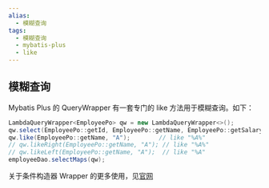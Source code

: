```yaml
---
alias: 
  - 模糊查询
tags:
  - 模糊查询
  - mybatis-plus
  - like
---
```


## 模糊查询

Mybatis Plus 的 QueryWrapper 有一套专门的 like 方法用于模糊查询。如下：

```java
LambdaQueryWrapper<EmployeePo> qw = new LambdaQueryWrapper<>();
qw.select(EmployeePo::getId, EmployeePo::getName, EmployeePo::getSalary);
qw.like(EmployeePo::getName, "A");        // like "%A%"
// qw.likeRight(EmployeePo::getName, "A"); // like "%A%"
// qw.likeLeft(EmployeePo::getName, "A");  // like "%A"
employeeDao.selectMaps(qw);
```


关于条件构造器 Wrapper 的更多使用，见[官网](https://baomidou.com/pages/10c804/)

